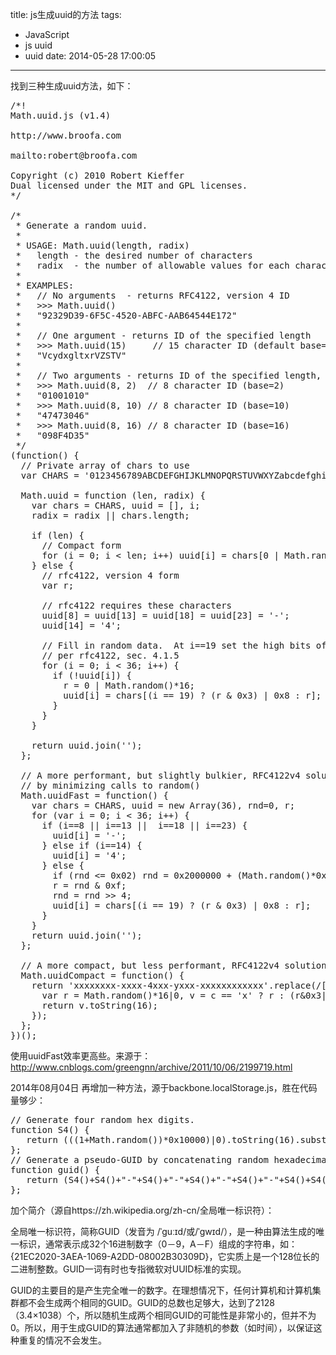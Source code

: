 title: js生成uuid的方法
tags:
  - JavaScript
  - js uuid
  - uuid
date: 2014-05-28 17:00:05
---

找到三种生成uuid方法，如下：

<span id="more-1090"></span>

<pre>/*!
Math.uuid.js (v1.4)

http://www.broofa.com

mailto:robert@broofa.com

Copyright (c) 2010 Robert Kieffer
Dual licensed under the MIT and GPL licenses.
*/

/*
 * Generate a random uuid.
 *
 * USAGE: Math.uuid(length, radix)
 *   length - the desired number of characters
 *   radix  - the number of allowable values for each character.
 *
 * EXAMPLES:
 *   // No arguments  - returns RFC4122, version 4 ID
 *   &gt;&gt;&gt; Math.uuid()
 *   "92329D39-6F5C-4520-ABFC-AAB64544E172"
 *
 *   // One argument - returns ID of the specified length
 *   &gt;&gt;&gt; Math.uuid(15)     // 15 character ID (default base=62)
 *   "VcydxgltxrVZSTV"
 *
 *   // Two arguments - returns ID of the specified length, and radix. (Radix must be &lt;= 62)
 *   &gt;&gt;&gt; Math.uuid(8, 2)  // 8 character ID (base=2)
 *   "01001010"
 *   &gt;&gt;&gt; Math.uuid(8, 10) // 8 character ID (base=10)
 *   "47473046"
 *   &gt;&gt;&gt; Math.uuid(8, 16) // 8 character ID (base=16)
 *   "098F4D35"
 */
(function() {
  // Private array of chars to use
  var CHARS = '0123456789ABCDEFGHIJKLMNOPQRSTUVWXYZabcdefghijklmnopqrstuvwxyz'.split('');

  Math.uuid = function (len, radix) {
    var chars = CHARS, uuid = [], i;
    radix = radix || chars.length;

    if (len) {
      // Compact form
      for (i = 0; i &lt; len; i++) uuid[i] = chars[0 | Math.random()*radix];
    } else {
      // rfc4122, version 4 form
      var r;

      // rfc4122 requires these characters
      uuid[8] = uuid[13] = uuid[18] = uuid[23] = '-';
      uuid[14] = '4';

      // Fill in random data.  At i==19 set the high bits of clock sequence as
      // per rfc4122, sec. 4.1.5
      for (i = 0; i &lt; 36; i++) {
        if (!uuid[i]) {
          r = 0 | Math.random()*16;
          uuid[i] = chars[(i == 19) ? (r &amp; 0x3) | 0x8 : r];
        }
      }
    }

    return uuid.join('');
  };

  // A more performant, but slightly bulkier, RFC4122v4 solution.  We boost performance
  // by minimizing calls to random()
  Math.uuidFast = function() {
    var chars = CHARS, uuid = new Array(36), rnd=0, r;
    for (var i = 0; i &lt; 36; i++) {
      if (i==8 || i==13 ||  i==18 || i==23) {
        uuid[i] = '-';
      } else if (i==14) {
        uuid[i] = '4';
      } else {
        if (rnd &lt;= 0x02) rnd = 0x2000000 + (Math.random()*0x1000000)|0;
        r = rnd &amp; 0xf;
        rnd = rnd &gt;&gt; 4;
        uuid[i] = chars[(i == 19) ? (r &amp; 0x3) | 0x8 : r];
      }
    }
    return uuid.join('');
  };

  // A more compact, but less performant, RFC4122v4 solution:
  Math.uuidCompact = function() {
    return 'xxxxxxxx-xxxx-4xxx-yxxx-xxxxxxxxxxxx'.replace(/[xy]/g, function(c) {
      var r = Math.random()*16|0, v = c == 'x' ? r : (r&amp;0x3|0x8);
      return v.toString(16);
    });
  };
})();</pre>

使用uuidFast效率更高些。来源于：http://www.cnblogs.com/greengnn/archive/2011/10/06/2199719.html

2014年08月04日 再增加一种方法，源于backbone.localStorage.js，胜在代码量够少：

<pre>
// Generate four random hex digits.
function S4() {
   return (((1+Math.random())*0x10000)|0).toString(16).substring(1);
};
// Generate a pseudo-GUID by concatenating random hexadecimal.
function guid() {
   return (S4()+S4()+"-"+S4()+"-"+S4()+"-"+S4()+"-"+S4()+S4()+S4());
};
</pre>

加个简介（源自https://zh.wikipedia.org/zh-cn/全局唯一标识符）：

全局唯一标识符，简称GUID（发音为 /ˈɡuːɪd/或/ˈɡwɪd/），是一种由算法生成的唯一标识，通常表示成32个16进制数字（0－9，A－F）组成的字符串，如：{21EC2020-3AEA-1069-A2DD-08002B30309D}，它实质上是一个128位长的二进制整数。GUID一词有时也专指微软对UUID标准的实现。

GUID的主要目的是产生完全唯一的数字。在理想情况下，任何计算机和计算机集群都不会生成两个相同的GUID。GUID的总数也足够大，达到了2128（3.4×1038）个，所以随机生成两个相同GUID的可能性是非常小的，但并不为0。所以，用于生成GUID的算法通常都加入了非随机的参数（如时间），以保证这种重复的情况不会发生。